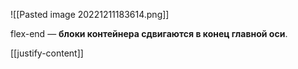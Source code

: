 ![[Pasted image 20221211183614.png]]

flex-end — **блоки контейнера сдвигаются в конец главной оси**.

[[justify-content]]